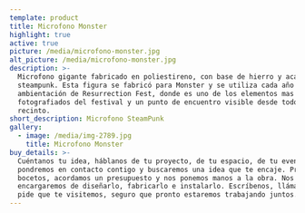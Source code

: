 ```yaml
---
template: product
title: Microfono Monster
highlight: true
active: true
picture: /media/microfono-monster.jpg
alt_picture: /media/microfono-monster.jpg
description: >-
  Microfono gigante fabricado en poliestireno, con base de hierro y acabado
  steampunk. Esta figura se fabricó para Monster y se utiliza cada año en la
  ambientación de Resurrection Fest, donde es uno de los elementos mas
  fotografiados del festival y un punto de encuentro visible desde todo el
  recinto.
short_description: Microfono SteamPunk
gallery:
  - image: /media/img-2789.jpg
    title: Microfono Monster
buy_details: >-
  Cuéntanos tu idea, háblanos de tu proyecto, de tu espacio, de tu evento. Nos
  pondremos en contacto contigo y buscaremos una idea que te encaje. Preparamos
  bocetos, acordamos un presupuesto y nos ponemos manos a la obra. Nos
  encargaremos de diseñarlo, fabricarlo e instalarlo. Escríbenos, llámanos o
  pide que te visitemos, seguro que pronto estaremos trabajando juntos.
---
```


